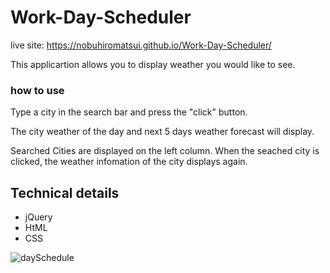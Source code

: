 # Work-Day-Scheduler

live site: https://nobuhiromatsui.github.io/Work-Day-Scheduler/




This applicartion allows you to display weather you would like to see.

<h3>how to use</h3>
Type a city in the search bar and press the "click" button.

The city weather of the day and next 5 days weather forecast will display. 

Searched Cities are displayed on the left column.
When the seached city is clicked, the weather infomation of the city displays again.

<h2>Technical details</h2>
<ul>
<li>jQuery</li>
<li>HtML</li>
<li>CSS</li>
</ul>
  
 <img src="https://github.com/nobuhiromatsui/Work-Day-Scheduler/img/dayschedule.png" alt="daySchedule">
